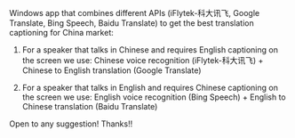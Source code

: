 Windows app that combines different APIs (iFlytek-科大讯飞, Google Translate, Bing Speech, Baidu Translate) to get the best translation captioning for China market:

1. For a speaker that talks in Chinese and requires English captioning on the screen we use:
  Chinese voice recognition (iFlytek-科大讯飞) + Chinese to English translation (Google Translate)

2. For a speaker that talks in English and requires Chinese captioning on the screen we use:
  English voice recognition (Bing Speech) + English to Chinese translation (Baidu Translate)


Open to any suggestion! Thanks!!
